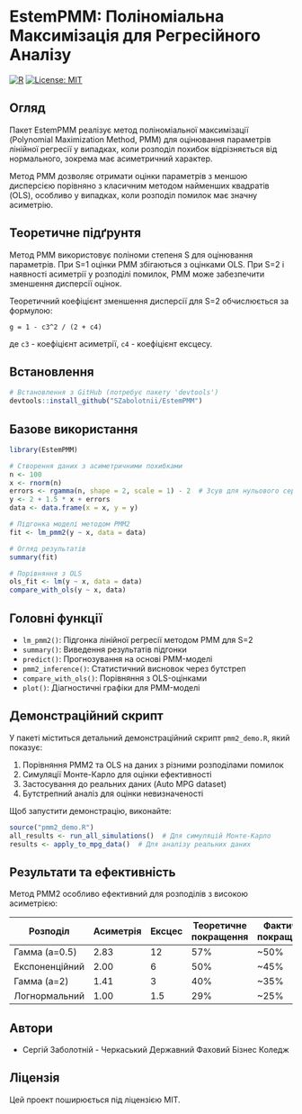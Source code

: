 # EstemPMM: Поліноміальна Максимізація для Регресійного Аналізу

[![R](https://img.shields.io/badge/R-%3E%3D%204.0.0-blue)](https://cran.r-project.org/)
[![License: MIT](https://img.shields.io/badge/License-MIT-yellow.svg)](https://opensource.org/licenses/MIT)

## Огляд

Пакет EstemPMM реалізує метод поліноміальної максимізації (Polynomial Maximization Method, PMM) для оцінювання параметрів лінійної регресії у випадках, коли розподіл похибок відрізняється від нормального, зокрема має асиметричний характер.

Метод PMM дозволяє отримати оцінки параметрів з меншою дисперсією порівняно з класичним методом найменших квадратів (OLS), особливо у випадках, коли розподіл помилок має значну асиметрію.

## Теоретичне підґрунтя

Метод PMM використовує поліноми степеня S для оцінювання параметрів. При S=1 оцінки PMM збігаються з оцінками OLS. При S=2 і наявності асиметрії у розподілі помилок, PMM може забезпечити зменшення дисперсії оцінок.

Теоретичний коефіцієнт зменшення дисперсії для S=2 обчислюється за формулою:

```
g = 1 - c3^2 / (2 + c4)
```

де `c3` - коефіцієнт асиметрії, `c4` - коефіцієнт ексцесу.

## Встановлення

```r
# Встановлення з GitHub (потребує пакету 'devtools')
devtools::install_github("SZabolotnii/EstemPMM")
```

## Базове використання

```r
library(EstemPMM)

# Створення даних з асиметричними похибками
n <- 100
x <- rnorm(n)
errors <- rgamma(n, shape = 2, scale = 1) - 2  # Зсув для нульового середнього
y <- 2 + 1.5 * x + errors
data <- data.frame(x = x, y = y)

# Підгонка моделі методом PMM2
fit <- lm_pmm2(y ~ x, data = data)

# Огляд результатів
summary(fit)

# Порівняння з OLS
ols_fit <- lm(y ~ x, data = data)
compare_with_ols(y ~ x, data)
```

## Головні функції

- `lm_pmm2()`: Підгонка лінійної регресії методом PMM для S=2
- `summary()`: Виведення результатів підгонки
- `predict()`: Прогнозування на основі PMM-моделі
- `pmm2_inference()`: Статистичний висновок через бутстреп
- `compare_with_ols()`: Порівняння з OLS-оцінками
- `plot()`: Діагностичні графіки для PMM-моделі

## Демонстраційний скрипт

У пакеті міститься детальний демонстраційний скрипт `pmm2_demo.R`, який показує:

1. Порівняння PMM2 та OLS на даних з різними розподілами помилок
2. Симуляції Монте-Карло для оцінки ефективності
3. Застосування до реальних даних (Auto MPG dataset)
4. Бутстрепний аналіз для оцінки невизначеності

Щоб запустити демонстрацію, виконайте:

```r
source("pmm2_demo.R")
all_results <- run_all_simulations()  # Для симуляцій Монте-Карло
results <- apply_to_mpg_data()  # Для аналізу реальних даних
```

## Результати та ефективність

Метод PMM2 особливо ефективний для розподілів з високою асиметрією:

| Розподіл        | Асиметрія | Ексцес | Теоретичне покращення | Фактичне покращення |
|-----------------|-----------|--------|------------------------|---------------------|
| Гамма (a=0.5)   | 2.83      | 12     | 57%                    | ~50%                |
| Експоненційний  | 2.00      | 6      | 50%                    | ~45%                |
| Гамма (a=2)     | 1.41      | 3      | 40%                    | ~35%                |
| Логнормальний   | 1.00      | 1.5    | 29%                    | ~25%                |

## Автори

- Сергій Заболотній - Черкаський Державний Фаховий Бізнес Коледж

## Ліцензія

Цей проект поширюється під ліцензією MIT.
